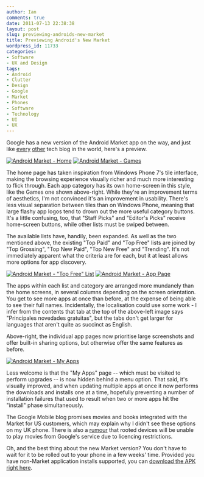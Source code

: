 ```yaml
---
author: Ian
comments: true
date: 2011-07-13 22:38:38
layout: post
slug: previewing-androids-new-market
title: Previewing Android's New Market
wordpress_id: 11733
categories:
- Software
- UX and Design
tags:
- Android
- Clutter
- Design
- Google
- Market
- Phones
- Software
- Technology
- UI
- UX
---
```


Google has a new version of the Android Market app on the way, and just like [every](http://www.engadget.com/2011/07/12/google-updating-android-market-app-on-phones-adding-movies-and/) [other](http://gizmodo.com/5820593/the-new-android-market-looks-like-a-windows-phone-app-which-means-it-looks-a-lot-better) tech blog in the world, here's a preview.

[![Android Market - Home](https://files.ianrenton.com/sites/blog/2011/07/screenshot-1310575369698-180x300.png)](https://files.ianrenton.com/sites/blog/2011/07/screenshot-1310575369698.png) [![Android Market - Games](https://files.ianrenton.com/sites/blog/2011/07/screenshot-1310575395208-180x300.png)](https://files.ianrenton.com/sites/blog/2011/07/screenshot-1310575395208.png)

The home page has taken inspiration from Windows Phone 7's tile interface, making the browsing experience visually richer and much more interesting to flick through.  Each app category has its own home-screen in this style, like the Games one shown above-right.  While they're an improvement terms of aesthetics, I'm not convinced it's an improvement in usability.  There's less visual separation between tiles than on Windows Phone, meaning that large flashy app logos tend to drown out the more useful category buttons.  It's a little confusing, too, that "Staff Picks" and "Editor's Picks" receive home-screen buttons, while other lists must be swiped between.

The available lists have, handily, been expanded.  As well as the two mentioned above, the existing "Top Paid" and "Top Free" lists are joined by "Top Grossing", "Top New Paid", "Top New Free" and "Trending".  It's not immediately apparent what the criteria are for each, but it at least allows more options for app discovery.

[![Android Market - "Top Free" List](https://files.ianrenton.com/sites/blog/2011/07/screenshot-1310575494319-180x300.png)](https://files.ianrenton.com/sites/blog/2011/07/screenshot-1310575494319.png) [![Android Market - App Page](https://files.ianrenton.com/sites/blog/2011/07/screenshot-1310585151980-180x300.png)](https://files.ianrenton.com/sites/blog/2011/07/screenshot-1310585151980.png)

The apps within each list and category are arranged more mundanely than the home screens, in several columns depending on the screen orientation. You get to see more apps at once than before, at the expense of being able to see their full names.  Incidentally, the localisation could use some work - I infer from the contents that tab at the top of the above-left image says "Principales novedades gratuitas", but the tabs don't get larger for languages that aren't quite as succinct as English.

Above-right, the individual app pages now prioritise large screenshots and offer built-in sharing options, but otherwise offer the same features as before.

[![Android Market - My Apps](https://files.ianrenton.com/sites/blog/2011/07/screenshot-1310575526495-180x300.png)](https://files.ianrenton.com/sites/blog/2011/07/screenshot-1310575526495.png)

Less welcome is that the "My Apps" page -- which must be visited to perform upgrades -- is now hidden behind a menu option.  That said, it's visually improved, and when updating multiple apps at once it now performs the downloads and installs one at a time, hopefully preventing a number of installation failures that used to result when two or more apps hit the "install" phase simultaneously.

The Google Mobile blog promises movies and books integrated with the Market for US customers, which may explain why I didn't see these options on my UK phone.  There is also a [rumour](http://www.androidcentral.com/google-movies-blocked-rooted-devices) that rooted devices will be unable to play movies from Google's service due to licencing restrictions.

Oh, and the best thing about the new Market version?  You don't have to wait for it to be rolled out to your phone in a few weeks' time.  Provided you have non-Market application installs supported, you can [download the APK right here](http://files.ianrenton.com/com.android.vending-1.apk).
